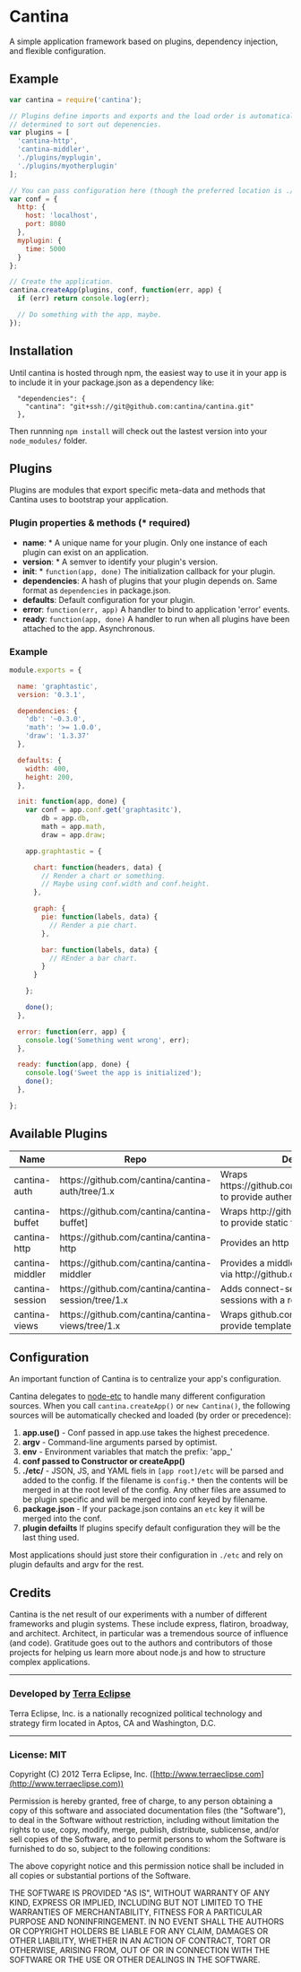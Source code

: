 Cantina
=======

A simple application framework based on plugins, dependency injection, and
flexible configuration.


Example
-------------------
```js
var cantina = require('cantina');

// Plugins define imports and exports and the load order is automatically
// determined to sort out depenencies.
var plugins = [
  'cantina-http',
  'cantina-middler',
  './plugins/myplugin',
  './plugins/myotherplugin'
];

// You can pass configuration here (though the preferred location is ./etc)
var conf = {
  http: {
    host: 'localhost',
    port: 8080
  },
  myplugin: {
    time: 5000
  }
};

// Create the application.
cantina.createApp(plugins, conf, function(err, app) {
  if (err) return console.log(err);

  // Do something with the app, maybe.
});
```

Installation
------------
Until cantina is hosted through npm, the easiest way to use it in your app is to
include it in your package.json as a dependency like:

```
  "dependencies": {
    "cantina": "git+ssh://git@github.com:cantina/cantina.git"
  },
```

Then runnning `npm install` will check out the lastest version into your
`node_modules/` folder.

Plugins
-------
Plugins are modules that export specific meta-data and methods that
Cantina uses to bootstrap your application.

### Plugin properties & methods (* required)
- **name**: * A unique name for your plugin. Only one instance of each plugin can
  exist on an application.
- **version**: * A semver to identify your plugin's version.
- **init**: * `function(app, done)` The initialization callback for your plugin.
- **dependencies**: A hash of plugins that your plugin depends on. Same format as
  `dependencies` in package.json.
- **defaults**: Default configuration for your plugin.
- **error**: `function(err, app)` A handler to bind to application 'error' events.
- **ready**: `function(app, done)` A handler to run when all plugins have been
  attached to the app. Asynchronous.

### Example
```js
module.exports = {

  name: 'graphtastic',
  version: '0.3.1',

  dependencies: {
    'db': '~0.3.0',
    'math': '>= 1.0.0',
    'draw': '1.3.37'
  },

  defaults: {
    width: 400,
    height: 200,
  },

  init: function(app, done) {
    var conf = app.conf.get('graphtasitc'),
        db = app.db,
        math = app.math,
        draw = app.draw;

    app.graphtastic = {

      chart: function(headers, data) {
        // Render a chart or something.
        // Maybe using conf.width and conf.height.
      },

      graph: {
        pie: function(labels, data) {
          // Render a pie chart.
        },

        bar: function(labels, data) {
          // REnder a bar chart.
        }
      }

    };

    done();
  },

  error: function(err, app) {
    console.log('Something went wrong', err);
  },

  ready: function(app, done) {
    console.log('Sweet the app is initialized');
    done();
  },

};
```

Available Plugins
-----------------
<table>
  <thead><tr><th>Name</th><th>Repo</th><th>Description</th></tr></thead>
  <tr>
    <td>cantina-auth</td>
    <td>https://github.com/cantina/cantina-auth/tree/1.x</td>
    <td>Wraps <a src="passport">https://github.com/jaredhanson/passport</a> to provide authentication for your app</td>
  </tr>
  <tr>
    <td>cantina-buffet</td>
    <td>https://github.com/cantina/cantina-buffet]</td>
    <td>Wraps <a src="buffet">http://github.com/carlos8f/buffet</a> to provide static file serving</td>
  </tr>
  <tr>
    <td>cantina-http</td>
    <td>https://github.com/cantina/cantina-http</td>
    <td>Provides an http server for your app</td>
  </tr>
  <tr>
    <td>cantina-middler</td>
    <td>https://github.com/cantina/cantina-middler</td>
    <td>Provides a middleware layer for your app via <a src="middler">http://github.com/carlos8f/middler</a></td>
  </tr>
  <tr>
    <td>cantina-session</td>
    <td>https://github.com/cantina/cantina-session/tree/1.x</td>
    <td>Adds connect-sesison powered sessions with a redis store to your app</td>
  </tr>
  <tr>
    <td>cantina-views</td>
    <td>https://github.com/cantina/cantina-views/tree/1.x</td>
    <td>Wraps <a src="views">github.com/cpsubrian/views</a> to provide template rendering and partials</td>
  </tr>
</table>

Configuration
-------------
An important function of Cantina is to centralize your app's configuration.

Cantina delegates to [node-etc](https://www.github.com/cpsubrian/node-etc)
to handle many different configuration sources. When you call `cantina.createApp()`
or `new Cantina()`, the following sources will be automatically checked and loaded
(by order or precedence):

1. **app.use()** - Conf passed in app.use takes the highest precedence.
2. **argv** - Command-line arguments parsed by optimist.
3. **env** - Environment variables that match the prefix: 'app_'
4. **conf passed to Constructor or createApp()**
5. **./etc/** - JSON, JS, and YAML fiels in `[app root]/etc` will be parsed and
   added to the config. If the filename is `config.*` then the contents will be
   merged in at the root level of the config. Any other files are assumed to
   be plugin specific and will be merged into conf keyed by filename.
6. **package.json** - If your package.json contains an `etc` key it will be
   merged into the conf.
7. **plugin defailts** If plugins specify default configuration they will be
   the last thing used.

Most applications should just store their configuration in `./etc` and rely
on plugin defaults and argv for the rest.

Credits
-------
Cantina is the net result of our experiments with a number of different frameworks
and plugin systems. These include express, flatiron, broadway, and architect.
Architect, in particular was a tremendous source of influence (and code).
Gratitude goes out to the authors and contributors of those projects for helping
us learn more about node.js and how to structure complex applications.

- - -

### Developed by [Terra Eclipse](http://www.terraeclipse.com)
Terra Eclipse, Inc. is a nationally recognized political technology and
strategy firm located in Aptos, CA and Washington, D.C.

- - -

### License: MIT
Copyright (C) 2012 Terra Eclipse, Inc. ([http://www.terraeclipse.com](http://www.terraeclipse.com))

Permission is hereby granted, free of charge, to any person obtaining a copy
of this software and associated documentation files (the "Software"), to deal
in the Software without restriction, including without limitation the rights
to use, copy, modify, merge, publish, distribute, sublicense, and/or sell
copies of the Software, and to permit persons to whom the Software is furnished
to do so, subject to the following conditions:

The above copyright notice and this permission notice shall be included in
all copies or substantial portions of the Software.

THE SOFTWARE IS PROVIDED "AS IS", WITHOUT WARRANTY OF ANY KIND, EXPRESS OR
IMPLIED, INCLUDING BUT NOT LIMITED TO THE WARRANTIES OF MERCHANTABILITY,
FITNESS FOR A PARTICULAR PURPOSE AND NONINFRINGEMENT. IN NO EVENT SHALL THE
AUTHORS OR COPYRIGHT HOLDERS BE LIABLE FOR ANY CLAIM, DAMAGES OR OTHER
LIABILITY, WHETHER IN AN ACTION OF CONTRACT, TORT OR OTHERWISE, ARISING FROM,
OUT OF OR IN CONNECTION WITH THE SOFTWARE OR THE USE OR OTHER DEALINGS IN THE
SOFTWARE.



